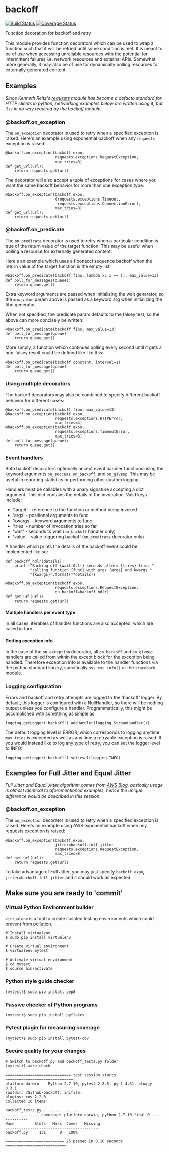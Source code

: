 # backoff

[![Build Status](https://travis-ci.org/litl/backoff.svg?branch=master)](https://travis-ci.org/litl/backoff?branch=master) [![Coverage Status](https://coveralls.io/repos/litl/backoff/badge.svg?branch=master)](https://coveralls.io/r/litl/backoff?branch=master)

Function decoration for backoff and retry

This module provides function decorators which can be used to wrap a
function such that it will be retried until some condition is met. It
is meant to be of use when accessing unreliable resources with the
potential for intermittent failures i.e. network resources and external
APIs. Somewhat more generally, it may also be of use for dynamically
polling resources for externally generated content.

## Examples

*Since Kenneth Reitz's [requests](http://python-requests.org) module
has become a defacto standard for HTTP clients in python, networking
examples below are written using it, but it is in no way required by
the backoff module.*

### @backoff.on_exception

The `on_exception` decorator is used to retry when a specified exception
is raised. Here's an example using exponential backoff when any
`requests` exception is raised:

    @backoff.on_exception(backoff.expo,
                          requests.exceptions.RequestException,
                          max_tries=8)
    def get_url(url):
        return requests.get(url)

The decorator will also accept a tuple of exceptions for cases where
you want the same backoff behavior for more than one exception type:

    @backoff.on_exception(backoff.expo,
                          (requests.exceptions.Timeout,
                           requests.exceptions.ConnectionError),
                          max_tries=8)
    def get_url(url):
        return requests.get(url)

### @backoff.on_predicate

The `on_predicate` decorator is used to retry when a particular
condition is true of the return value of the target function.  This may
be useful when polling a resource for externally generated content.

Here's an example which uses a fibonacci sequence backoff when the
return value of the target function is the empty list:

    @backoff.on_predicate(backoff.fibo, lambda x: x == [], max_value=13)
    def poll_for_messages(queue):
        return queue.get()

Extra keyword arguments are passed when initializing the
wait generator, so the `max_value` param above is passed as a keyword
arg when initializing the fibo generator.

When not specified, the predicate param defaults to the falsey test,
so the above can more concisely be written:

    @backoff.on_predicate(backoff.fibo, max_value=13)
    def poll_for_message(queue)
        return queue.get()

More simply, a function which continues polling every second until it
gets a non-falsey result could be defined like like this:

    @backoff.on_predicate(backoff.constant, interval=1)
    def poll_for_message(queue)
        return queue.get()

### Using multiple decorators

The backoff decorators may also be combined to specify different
backoff behavior for different cases:

    @backoff.on_predicate(backoff.fibo, max_value=13)
    @backoff.on_exception(backoff.expo,
                          requests.exceptions.HTTPError,
                          max_tries=4)
    @backoff.on_exception(backoff.expo,
                          requests.exceptions.TimeoutError,
                          max_tries=8)
    def poll_for_message(queue):
        return queue.get()

### Event handlers

Both backoff decorators optionally accept event handler functions
using the keyword arguments `on_success`, `on_backoff`, and `on_giveup`.
This may be useful in reporting statistics or performing other custom
logging.

Handlers must be callables with a unary signature accepting a dict
argument. This dict contains the details of the invocation. Valid keys
include:

  * 'target' - reference to the function or method being invoked
  * 'args' - positional arguments to func
  * 'kwargs' - keyword arguments to func
  * 'tries' - number of invocation tries so far
  * 'wait' - seconds to wait (`on_backoff` handler only)
  * 'value' - value triggering backoff (`on_predicate` decorator only)

A handler which prints the details of the backoff event could be
implemented like so:

    def backoff_hdlr(details):
        print ("Backing off {wait:0.1f} seconds afters {tries} tries "
               "calling function {func} with args {args} and kwargs "
               "{kwargs}".format(**details))

    @backoff.on_exception(backoff.expo,
                          requests.exceptions.RequestException,
                          on_backoff=backoff_hdlr)
    def get_url(url):
        return requests.get(url)

#### Multiple handlers per event type

In all cases, iterables of handler functions are also accepted, which
are called in turn.

#### Getting exception info

In the case of the `on_exception` decorator, all `on_backoff` and
`on_giveup` handlers are called from within the except block for the
exception being handled. Therefore exception info is available to the
handler functions via the python standard library, specifically
`sys.exc_info()` or the `traceback` module.

### Logging configuration

Errors and backoff and retry attempts are logged to the 'backoff'
logger. By default, this logger is configured with a NullHandler, so
there will be nothing output unless you configure a handler.
Programmatically, this might be accomplished with something as simple
as:

    logging.getLogger('backoff').addHandler(logging.StreamHandler())

The default logging level is ERROR, which corresponds to logging anytime
`max_tries` is exceeded as well as any time a retryable exception is
raised. If you would instead like to log any type of retry, you can
set the logger level to INFO:

    logging.getLogger('backoff').setLevel(logging.INFO)

## Examples for Full Jitter and Equal Jitter

*Full Jitter and Equal Jitter algorithm comes from [AWS Blog](http://www.awsarchitectureblog.com/2015/03/backoff.html), basically usage is almost identical to aforementioned examples, hence the unique difference would be described in this session.*

### @backoff.on_exception

The ``on_exception`` decorator is used to retry when a specified exception is raised. Here's an example using AWS exponential backoff when any requests exception is raised:

    @backoff.on_exception(backoff.expo,
                          jitter=backoff.full_jitter,
                          requests.exceptions.RequestException,
                          max_tries=8)
    def get_url(url):
        return requests.get(url)

To take advantage of Full Jitter, you may just specify ``backoff.expo``, ``jitter=backoff.full_jitter`` and it should work as expected.

## Make sure you are ready to 'commit'

### Virtual Python Environment builder

``virtualenv`` is a tool to create isolated testing environments which could prevent from pollution.

	# Install virtualenv
	$ sudo pip install virtualenv
	
	# Create virtual environment
	$ virtualenv mytest
	
	# Activate virtual environment
	$ cd mytest
	$ source bin/activate

### Python style guide checker

    (mytest)$ sudo pip install pep8

### Passive checker of Python programs

    (mytest)$ sudo pip install pyflakes
     
### Pytest plugin for measuring coverage

    (mytest)$ sudo pip install pytest-cov

### Secure quality for your changes

    # Switch to backoff.py and backoff_tests.py folder
    (mytest)$ make check
    
    ============================= test session starts ==============================
    platform darwin -- Python 2.7.10, pytest-2.8.5, py-1.4.31, pluggy-0.3.1
    rootdir: /Github/backoff, inifile: 
    plugins: cov-2.2.0
    collected 16 items 

    backoff_tests.py ................
    --------------- coverage: platform darwin, python 2.7.10-final-0 ---------------
    Name         Stmts   Miss  Cover   Missing
    ------------------------------------------
    backoff.py     131      0   100%

    ========================== 25 passed in 0.18 seconds ===========================

